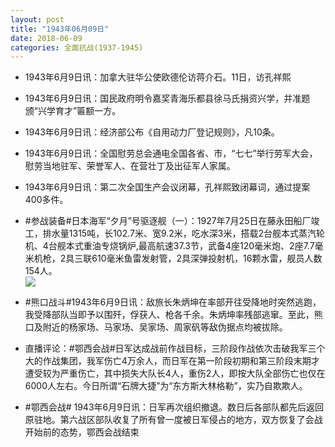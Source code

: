 ```yaml
---
layout: post
title: "1943年06月09日"
date: 2018-06-09
categories: 全面抗战(1937-1945)
---
```


<meta name="referrer" content="no-referrer" />

- 1943年6月9日讯：加拿大驻华公使欧德伦访蒋介石。11日，访孔祥熙 

- 1943年6月9日讯：国民政府明令嘉奖青海乐都县徐马氏捐资兴学，并准题颁“兴学育才”匾额一方。 

- 1943年6月9日讯：经济部公布《自用动力厂登记规则》，凡10条。 

- 1943年6月9日讯：全国慰劳总会通电全国各省、市，“七七”举行劳军大会，慰劳当地驻军、荣誉军人、在营壮丁及出征军人家属。 

- 1943年6月9日讯：第二次全国生产会议闭幕，孔祥熙致闭幕词，通过提案400多件。 

- #参战装备#日本海军“夕月”号驱逐舰（一）：1927年7月25日在藤永田船厂竣工，排水量1315吨，长102.7米、宽9.2米，吃水深3米，搭载2台舰本式蒸汽轮机、4台舰本式重油专烧锅炉,最高航速37.3节，武备4座120毫米炮、2座7.7毫米机枪，2具三联610毫米鱼雷发射管，2具深弹投射机，16颗水雷，舰员人数154人。 <br/><img src="https://wx2.sinaimg.cn/large/aca367d8ly1fs4p4cydxwj21hc0xnq8f.jpg" />

- #熊口战斗#1943年6月9日讯：敌旅长朱炳坤在率部开往受降地时突然逃跑，我受降部队当即予以围歼，俘获人、枪各千余。朱炳坤率残部逃窜。至此，熊口及附近的杨家场、马家场、吴家场、周家矾等敌伪据点均被拔除。 

- 直播评论：#鄂西会战#日军达成战前作战目标，三阶段作战依次击破我军三个大的作战集团，我军伤亡4万余人，而日军在第一阶段初期和第三阶段末期才遭受较为严重伤亡，其中损失大队长4人，重伤2人，即按大队全部伤亡也仅在6000人左右。今日所谓“石牌大捷”为“东方斯大林格勒”，实乃自欺欺人。 

- #鄂西会战# 1943年6月9日讯：日军再次组织撤退。数日后各部队都先后返回原驻地。第六战区部队收复了所有曾一度被日军侵占的地方，双方恢复了会战开始前的态势，鄂西会战结束 

